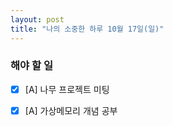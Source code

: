 ```yaml
---
layout: post
title: "나의 소중한 하루 10월 17일(일)"
---
```


### 해야 할 일

- [x] [A] 나무 프로젝트 미팅

- [x] [A] 가상메모리 개념 공부

  


